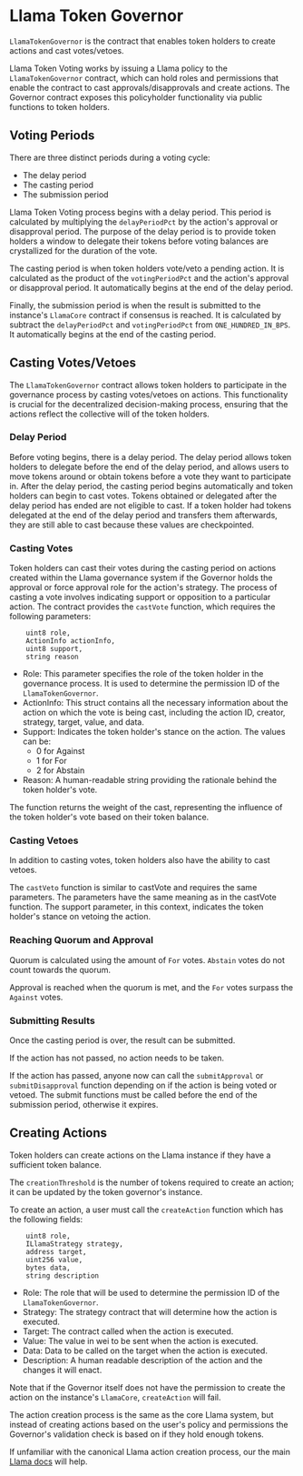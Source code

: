# Llama Token Governor

`LlamaTokenGovernor` is the contract that enables token holders to create actions and cast votes/vetoes.

Llama Token Voting works by issuing a Llama policy to the `LlamaTokenGovernor` contract, which can hold roles and permissions that enable the contract to cast approvals/disapprovals and create actions. The Governor contract exposes this policyholder functionality via public functions to token holders.

## Voting Periods

There are three distinct periods during a voting cycle:

- The delay period
- The casting period
- The submission period

Llama Token Voting process begins with a delay period. This period is calculated by multiplying the `delayPeriodPct` by the action's approval or disapproval period. The purpose of the delay period is to provide token holders a window to delegate their tokens before voting balances are crystallized for the duration of the vote.

The casting period is when token holders vote/veto a pending action. It is calculated as the product of the `votingPeriodPct` and the action's approval or disapproval period. It automatically begins at the end of the delay period.

Finally, the submission period is when the result is submitted to the instance's `LlamaCore` contract if consensus is reached. It is calculated by subtract the `delayPeriodPct` and `votingPeriodPct` from `ONE_HUNDRED_IN_BPS`. It automatically begins at the end of the casting period.

## Casting Votes/Vetoes

The `LlamaTokenGovernor` contract allows token holders to participate in the governance process by casting votes/vetoes on actions. This functionality is crucial for the decentralized decision-making process, ensuring that the actions reflect the collective will of the token holders.

### Delay Period

Before voting begins, there is a delay period. The delay period allows token holders to delegate before the end of the delay period, and allows users to move tokens around or obtain tokens before a vote they want to participate in. After the delay period, the casting period begins automatically and token holders can begin to cast votes. Tokens obtained or delegated after the delay period has ended are not eligible to cast. If a token holder had tokens delegated at the end of the delay period and transfers them afterwards, they are still able to cast because these values are checkpointed.

### Casting Votes

Token holders can cast their votes during the casting period on actions created within the Llama governance system if the Governor holds the approval or force approval role for the action's strategy. The process of casting a vote involves indicating support or opposition to a particular action. The contract provides the `castVote` function, which requires the following parameters:

```solidity
    uint8 role,
    ActionInfo actionInfo,
    uint8 support,
    string reason
```

- Role: This parameter specifies the role of the token holder in the governance process. It is used to determine the permission ID of the `LlamaTokenGovernor`.
- ActionInfo: This struct contains all the necessary information about the action on which the vote is being cast, including the action ID, creator, strategy, target, value, and data.
- Support: Indicates the token holder's stance on the action. The values can be:
  - 0 for Against
  - 1 for For
  - 2 for Abstain
- Reason: A human-readable string providing the rationale behind the token holder's vote.

The function returns the weight of the cast, representing the influence of the token holder's vote based on their token balance.

### Casting Vetoes

In addition to casting votes, token holders also have the ability to cast vetoes.

The `castVeto` function is similar to castVote and requires the same parameters. The parameters have the same meaning as in the castVote function. The support parameter, in this context, indicates the token holder's stance on vetoing the action.

### Reaching Quorum and Approval

Quorum is calculated using the amount of `For` votes. `Abstain` votes do not count towards the quorum.

Approval is reached when the quorum is met, and the `For` votes surpass the `Against` votes.

### Submitting Results

Once the casting period is over, the result can be submitted.

If the action has not passed, no action needs to be taken.

If the action has passed, anyone now can call the `submitApproval` or `submitDisapproval` function depending on if the action is being voted or vetoed. The submit functions must be called before the end of the submission period, otherwise it expires.

## Creating Actions

Token holders can create actions on the Llama instance if they have a sufficient token balance.

The `creationThreshold` is the number of tokens required to create an action; it can be updated by the token governor's instance.

To create an action, a user must call the `createAction` function which has the following fields:

```solidity
    uint8 role,
    ILlamaStrategy strategy,
    address target,
    uint256 value,
    bytes data,
    string description
```

- Role: The role that will be used to determine the permission ID of the `LlamaTokenGovernor`.
- Strategy: The strategy contract that will determine how the action is executed.
- Target: The contract called when the action is executed.
- Value: The value in wei to be sent when the action is executed.
- Data: Data to be called on the target when the action is executed.
- Description: A human readable description of the action and the changes it will enact.

Note that if the Governor itself does not have the permission to create the action on the instance's `LlamaCore`, `createAction` will fail.
  
The action creation process is the same as the core Llama system, but instead of creating actions based on the user's policy and permissions the Governor's validation check is based on if they hold enough tokens.

If unfamiliar with the canonical Llama action creation process, our the main [Llama docs](https://github.com/llamaxyz/llama/tree/main/docs) will help.
